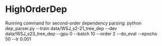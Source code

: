 # HighOrderDep
Running command for second-order dependency parsing:
python dep_parser.py --train data/WSJ_s2-21_tree_dep --dev data/WSJ_s23_tree_dep  --gpu 0 --batch 10 --order 2 --do_eval --epochs 50 --lr 0.001 